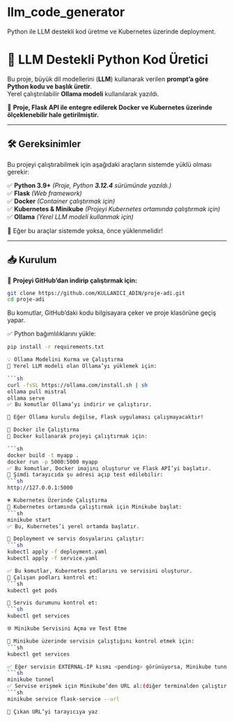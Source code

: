 # llm_code_generator
Python ile LLM destekli kod üretme ve Kubernetes üzerinde deployment.

# 🚀 LLM Destekli Python Kod Üretici  

Bu proje, büyük dil modellerini (**LLM**) kullanarak verilen **prompt’a göre Python kodu ve başlık üretir**.  
Yerel çalıştırılabilir **Ollama modeli** kullanılarak yazıldı.

🚀 **Proje, Flask API ile entegre edilerek Docker ve Kubernetes üzerinde ölçeklenebilir hale getirilmiştir.**  

---

## **🛠 Gereksinimler**  
Bu projeyi çalıştırabilmek için aşağıdaki araçların sistemde yüklü olması gerekir:  

✅ **Python 3.9+** _(Proje, Python **3.12.4** sürümünde yazıldı.)_  
✅ **Flask** _(Web framework)_  
✅ **Docker** _(Container çalıştırmak için)_  
✅ **Kubernetes & Minikube** _(Projeyi Kubernetes ortamında çalıştırmak için)_  
✅ **Ollama** _(Yerel LLM modeli kullanmak için)_  

📌 Eğer bu araçlar sistemde yoksa, önce yüklenmelidir!  

---

## **📥 Kurulum**  
📌 **Projeyi GitHub’dan indirip çalıştırmak için:**  

```sh
git clone https://github.com/KULLANICI_ADIN/proje-adi.git
cd proje-adi
```

Bu komutlar, GitHub’daki kodu bilgisayara çeker ve proje klasörüne geçiş yapar.

✅ Python bağımlılıklarını yükle:
```sh
pip install -r requirements.txt

💡 Ollama Modelini Kurma ve Çalıştırma
📌 Yerel LLM modeli olan Ollama’yı yüklemek için:

```sh
curl -fsSL https://ollama.com/install.sh | sh
ollama pull mistral
ollama serve
✅ Bu komutlar Ollama’yı indirir ve çalıştırır.

📌 Eğer Ollama kurulu değilse, Flask uygulaması çalışmayacaktır!

🐳 Docker ile Çalıştırma
📌 Docker kullanarak projeyi çalıştırmak için:

```sh
docker build -t myapp .
docker run -p 5000:5000 myapp
✅ Bu komutlar, Docker imajını oluşturur ve Flask API’yi başlatır.
🚀 Şimdi tarayıcıda şu adresi açıp test edilebilir:
```sh
http://127.0.0.1:5000

☸️ Kubernetes Üzerinde Çalıştırma
📌 Kubernetes ortamında çalıştırmak için Minikube başlat:
```sh
minikube start
✅ Bu, Kubernetes’i yerel ortamda başlatır.

📌 Deployment ve servis dosyalarını çalıştır:
```sh
kubectl apply -f deployment.yaml
kubectl apply -f service.yaml

✅ Bu komutlar, Kubernetes podlarını ve servisini oluşturur.
📌 Çalışan podları kontrol et:
```sh
kubectl get pods

📌 Servis durumunu kontrol et:
```sh
kubectl get services

🌐 Minikube Servisini Açma ve Test Etme

📌 Minikube üzerinde servisin çalıştığını kontrol etmek için:
```sh
kubectl get services

✅ Eğer servisin EXTERNAL-IP kısmı <pending> görünüyorsa, Minikube tunnel başlatmalısın:
```sh
minikube tunnel
✅ Servise erişmek için Minikube’den URL al:(diğer terminalden çalıştırılır.)
```sh
minikube service flask-service --url

🚀 Çıkan URL’yi tarayıcıya yaz
